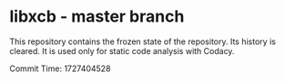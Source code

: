 # libxcb - master branch

This repository contains the frozen state of the repository.
Its history is cleared. It is used only for static code
analysis with Codacy.

Commit Time: 1727404528
